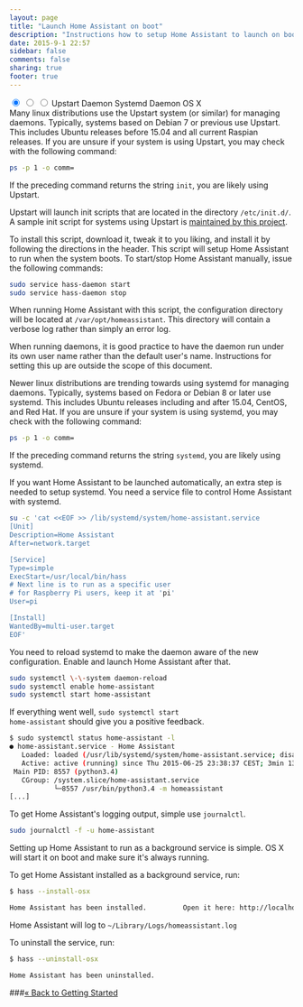 ```yaml
---
layout: page
title: "Launch Home Assistant on boot"
description: "Instructions how to setup Home Assistant to launch on boot on various platforms.."
date: 2015-9-1 22:57
sidebar: false
comments: false
sharing: true
footer: true
---
```


<div class='advanced-installs-container'>
<input name='advanced-installs' type='radio' id='upstart-install' checked>
<input name='advanced-installs' type='radio' id='systemd-install'>
<input name='advanced-installs' type='radio' id='osx-install'>
<label class='menu-selector upstart' for='upstart-install'>Upstart Daemon</label>
<label class='menu-selector systemd' for='systemd-install'>Systemd Daemon</label>
<label class='menu-selector osx' for='osx-install'>OS X</label>


<div class='advanced-installs upstart'>
Many linux distributions use the Upstart system (or similar) for managing daemons. Typically, systems based on Debian 7 or previous use Upstart. This includes Ubuntu releases before 15.04 and all current Raspian releases. If you are unsure if your system is using Upstart, you may check with the following command:

```bash
ps -p 1 -o comm=
```

If the preceding command returns the string `init`, you are likely using Upstart.

Upstart will launch init scripts that are located in the directory <code>/etc/init.d/</code>. A sample init script for systems using Upstart is <a href="https://raw.githubusercontent.com/balloob/home-assistant/dev/script/hass-daemon">maintained by this project</a>.

To install this script, download it, tweak it to you liking, and install it by following the directions in the header. This script will setup Home Assistant to run when the system boots. To start/stop Home Assistant manually, issue the following commands:
```bash
sudo service hass-daemon start
sudo service hass-daemon stop
```

When running Home Assistant with this script, the configuration directory will be located at <code>/var/opt/homeassistant</code>. This directory will contain a verbose log rather than simply an error log.

When running daemons, it is good practice to have the daemon run under its own user name rather than the default user's name. Instructions for setting this up are outside the scope of this document.
</div> <!-- UPSTART -->



<div class='advanced-installs systemd'>
Newer linux distributions are trending towards using systemd for managing daemons. Typically, systems based on Fedora or Debian 8 or later use systemd. This includes Ubuntu releases including and after 15.04, CentOS, and Red Hat. If you are unsure if your system is using systemd, you may check with the following command:

```bash
ps -p 1 -o comm=
```

If the preceding command returns the string `systemd`, you are likely using systemd.

If you want Home Assistant to be launched automatically, an extra step is needed to setup systemd. You need a service file to control Home Assistant with systemd.

```bash
su -c 'cat <<EOF >> /lib/systemd/system/home-assistant.service
[Unit]
Description=Home Assistant
After=network.target

[Service]
Type=simple
ExecStart=/usr/local/bin/hass
# Next line is to run as a specific user
# for Raspberry Pi users, keep it at 'pi'
User=pi

[Install]
WantedBy=multi-user.target
EOF'
```

You need to reload systemd to make the daemon aware of the new configuration. Enable and launch Home Assistant after that.

```bash
sudo systemctl \-\-system daemon-reload
sudo systemctl enable home-assistant
sudo systemctl start home-assistant
```

If everything went well, <code>sudo systemctl start home-assistant</code> should give you a positive feedback.

```bash
$ sudo systemctl status home-assistant -l
● home-assistant.service - Home Assistant
   Loaded: loaded (/usr/lib/systemd/system/home-assistant.service; disabled; vendor preset: disabled)
   Active: active (running) since Thu 2015-06-25 23:38:37 CEST; 3min 13s ago
 Main PID: 8557 (python3.4)
   CGroup: /system.slice/home-assistant.service
           └─8557 /usr/bin/python3.4 -m homeassistant
[...]
```

To get Home Assistant's logging output, simple use <code>journalctl</code>.

```bash
sudo journalctl -f -u home-assistant
```
</div> <!-- SYSTEMD -->

<div class='advanced-installs osx'>
Setting up Home Assistant to run as a background service is simple. OS X will
start it on boot and make sure it's always running.

To get Home Assistant installed as a background service, run:

```bash
$ hass --install-osx

Home Assistant has been installed.         Open it here: http://localhost:8123

```

Home Assistant will log to `~/Library/Logs/homeassistant.log`

To uninstall the service, run:

```bash
$ hass --uninstall-osx

Home Assistant has been uninstalled.

```

</div> <!-- OSX -->

###[&laquo; Back to Getting Started](/getting-started/index.html)
